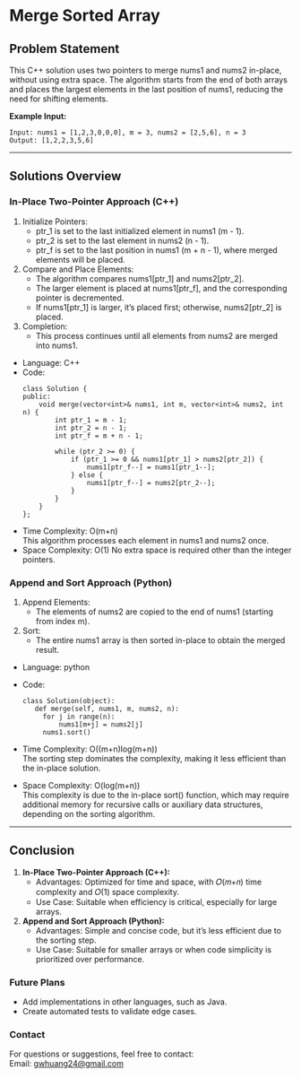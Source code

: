# **Merge Sorted Array**

## **Problem Statement**
This C++ solution uses two pointers to merge nums1 and nums2 in-place, without using extra space. The algorithm starts from the end of both arrays and places the largest elements in the last position of nums1, reducing the need for shifting elements.

**Example Input:**
  ```
  Input: nums1 = [1,2,3,0,0,0], m = 3, nums2 = [2,5,6], n = 3
  Output: [1,2,2,3,5,6]

  ```
---

## **Solutions Overview**
### **In-Place Two-Pointer Approach (C++)**
1. Initialize Pointers:
    - ptr_1 is set to the last initialized element in nums1 (m - 1).
    - ptr_2 is set to the last element in nums2 (n - 1).
    - ptr_f is set to the last position in nums1 (m + n - 1), where merged elements will be placed.
2. Compare and Place Elements:
    - The algorithm compares nums1[ptr_1] and nums2[ptr_2].
    - The larger element is placed at nums1[ptr_f], and the corresponding pointer is decremented.
    - If nums1[ptr_1] is larger, it’s placed first; otherwise, nums2[ptr_2] is placed.
3. Completion:
    - This process continues until all elements from nums2 are merged into nums1.

- Language: C++
- Code:
  ```
  class Solution {
  public:
      void merge(vector<int>& nums1, int m, vector<int>& nums2, int n) {
          int ptr_1 = m - 1;
          int ptr_2 = n - 1;
          int ptr_f = m + n - 1;
          
          while (ptr_2 >= 0) {
              if (ptr_1 >= 0 && nums1[ptr_1] > nums2[ptr_2]) {
                  nums1[ptr_f--] = nums1[ptr_1--];
              } else {
                  nums1[ptr_f--] = nums2[ptr_2--];
              }
          }
      }
  };
  ```
- Time Complexity: O(m+n)   
  This algorithm processes each element in nums1 and nums2 once.
- Space Complexity: O(1)
  No extra space is required other than the integer pointers.  

### **Append and Sort Approach (Python)**
1. Append Elements:
    - The elements of nums2 are copied to the end of nums1 (starting from index m).
2. Sort:
    - The entire nums1 array is then sorted in-place to obtain the merged result.

- Language: python
- Code:
  ```
  class Solution(object):
     def merge(self, nums1, m, nums2, n):
       for j in range(n):
           nums1[m+j] = nums2[j]
       nums1.sort()
  ```

- Time Complexity: O((m+n)log(m+n))  
  The sorting step dominates the complexity, making it less efficient than the in-place solution.  
- Space Complexity: O(log(m+n))  
  This complexity is due to the in-place sort() function, which may require additional memory for recursive calls or auxiliary data structures, depending on the sorting algorithm.  

---

## **Conclusion**
1. **In-Place Two-Pointer Approach (C++):**
   - Advantages: Optimized for time and space, with 𝑂(𝑚+𝑛) time complexity and 𝑂(1) space complexity.
   - Use Case: Suitable when efficiency is critical, especially for large arrays.
2. **Append and Sort Approach (Python):**  
   - Advantages: Simple and concise code, but it’s less efficient due to the sorting step.  
   - Use Case: Suitable for smaller arrays or when code simplicity is prioritized over performance.  
   
### **Future Plans**
- Add implementations in other languages, such as Java.
- Create automated tests to validate edge cases.
  
### **Contact**
For questions or suggestions, feel free to contact:  
Email: gwhuang24@gmail.com
